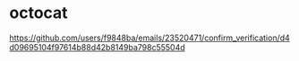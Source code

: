 # octocat
https://github.com/users/f9848ba/emails/23520471/confirm_verification/d4d09695104f97614b88d42b8149ba798c55504d
